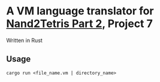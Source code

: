 # A VM language translator for [Nand2Tetris Part 2](https://www.nand2tetris.org/), Project 7

Written in Rust

## Usage

`cargo run <file_name.vm | directory_name>`
